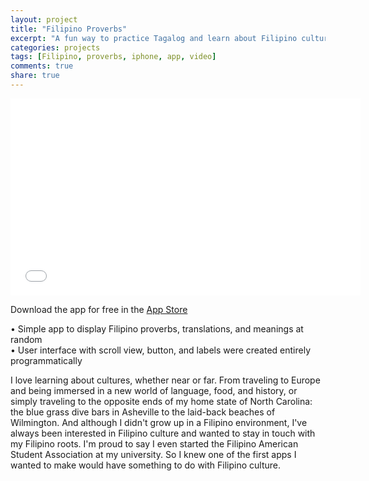 ```yaml
---
layout: project
title: "Filipino Proverbs"
excerpt: "A fun way to practice Tagalog and learn about Filipino culture"
categories: projects
tags: [Filipino, proverbs, iphone, app, video]
comments: true
share: true
---
```


<iframe width="560" height="315" src="//www.youtube.com/embed/dymZzxmDaaw" frameborder="0"> </iframe>



Download the app for free in the <a href="https://itunes.apple.com/us/app/filipino-proverbs/id1120695613">App Store</a>
<p>
•	Simple app to display Filipino proverbs, translations, and meanings at random <br>
•	User interface with scroll view, button, and labels were created entirely programmatically <br>
</p>

<p>
I love learning about cultures, whether near or far. From traveling to Europe and being immersed in a new world of language, food, and history, or simply traveling to the opposite ends of my home state of North Carolina: the blue grass dive bars in Asheville to the laid-back beaches of Wilmington. And although I didn't grow up in a Filipino environment, I've always been interested in Filipino culture and wanted to stay in touch with my Filipino roots. I'm proud to say I even started the Filipino American Student Association at my university. So I knew one of the first apps I wanted to make would have something to do with Filipino culture.
</p>